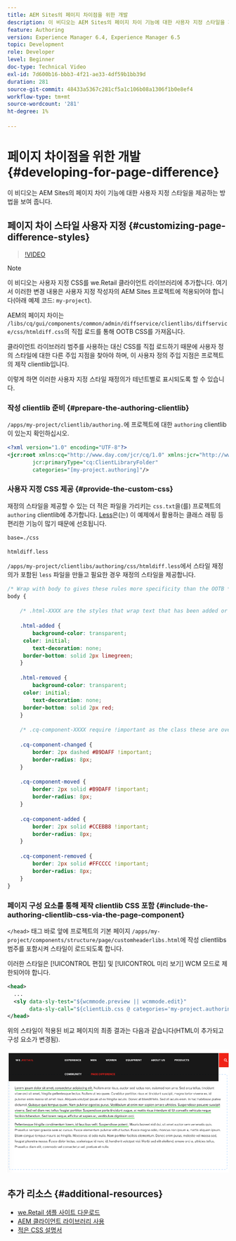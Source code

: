 ```yaml
---
title: AEM Sites의 페이지 차이점을 위한 개발
description: 이 비디오는 AEM Sites의 페이지 차이 기능에 대한 사용자 지정 스타일을 제공하는 방법을 보여 줍니다.
feature: Authoring
version: Experience Manager 6.4, Experience Manager 6.5
topic: Development
role: Developer
level: Beginner
doc-type: Technical Video
exl-id: 7d600b16-bbb3-4f21-ae33-4df59b1bb39d
duration: 281
source-git-commit: 48433a5367c281cf5a1c106b08a1306f1b0e8ef4
workflow-type: tm+mt
source-wordcount: '281'
ht-degree: 1%

---
```


# 페이지 차이점을 위한 개발 {#developing-for-page-difference}

이 비디오는 AEM Sites의 페이지 차이 기능에 대한 사용자 지정 스타일을 제공하는 방법을 보여 줍니다.

## 페이지 차이 스타일 사용자 지정 {#customizing-page-difference-styles}

>[!VIDEO](https://video.tv.adobe.com/v/18871?quality=12&learn=on)

>[!NOTE]
>
>이 비디오는 사용자 지정 CSS를 we.Retail 클라이언트 라이브러리에 추가합니다. 여기서 이러한 변경 내용은 사용자 지정 작성자의 AEM Sites 프로젝트에 적용되어야 합니다(아래 예제 코드: `my-project`).

AEM의 페이지 차이는 `/libs/cq/gui/components/common/admin/diffservice/clientlibs/diffservice/css/htmldiff.css`의 직접 로드를 통해 OOTB CSS를 가져옵니다.

클라이언트 라이브러리 범주를 사용하는 대신 CSS를 직접 로드하기 때문에 사용자 정의 스타일에 대한 다른 주입 지점을 찾아야 하며, 이 사용자 정의 주입 지점은 프로젝트의 제작 clientlib입니다.

이렇게 하면 이러한 사용자 지정 스타일 재정의가 테넌트별로 표시되도록 할 수 있습니다.

### 작성 clientlib 준비 {#prepare-the-authoring-clientlib}

`/apps/my-project/clientlib/authoring.`에 프로젝트에 대한 `authoring` clientlib이 있는지 확인하십시오.

```xml
<?xml version="1.0" encoding="UTF-8"?>
<jcr:root xmlns:cq="http://www.day.com/jcr/cq/1.0" xmlns:jcr="http://www.jcp.org/jcr/1.0"
        jcr:primaryType="cq:ClientLibraryFolder"
        categories="[my-project.authoring]"/>
```

### 사용자 지정 CSS 제공 {#provide-the-custom-css}

재정의 스타일을 제공할 수 있는 더 적은 파일을 가리키는 `css.txt`을(를) 프로젝트의 `authoring` clientlib에 추가합니다. [Less](https://lesscss.org/)은(는) 이 예제에서 활용하는 클래스 래핑 등 편리한 기능이 많기 때문에 선호됩니다.

```shell
base=./css

htmldiff.less
```

`/apps/my-project/clientlibs/authoring/css/htmldiff.less`에서 스타일 재정의가 포함된 `less` 파일을 만들고 필요한 경우 재정의 스타일을 제공합니다.

```css
/* Wrap with body to gives these rules more specificity than the OOTB */
body {

    /* .html-XXXX are the styles that wrap text that has been added or removed */

    .html-added {
        background-color: transparent;
     color: initial;
        text-decoration: none;
     border-bottom: solid 2px limegreen;
    }

    .html-removed {
        background-color: transparent;
     color: initial;
        text-decoration: none;
     border-bottom: solid 2px red;
    }

    /* .cq-component-XXXX require !important as the class these are overriding uses it. */

    .cq-component-changed {
        border: 2px dashed #B9DAFF !important;
        border-radius: 8px;
    }
    
    .cq-component-moved {
        border: 2px solid #B9DAFF !important;
        border-radius: 8px;
    }

    .cq-component-added {
        border: 2px solid #CCEBB8 !important;
        border-radius: 8px;
    }

    .cq-component-removed {
        border: 2px solid #FFCCCC !important;
        border-radius: 8px;
    }
}
```

### 페이지 구성 요소를 통해 제작 clientlib CSS 포함 {#include-the-authoring-clientlib-css-via-the-page-component}

`</head>` 태그 바로 앞에 프로젝트의 기본 페이지 `/apps/my-project/components/structure/page/customheaderlibs.html`에 작성 clientlibs 범주를 포함시켜 스타일이 로드되도록 합니다.

이러한 스타일은 [!UICONTROL 편집] 및 [!UICONTROL 미리 보기] WCM 모드로 제한되어야 합니다.

```xml
<head>
  ...
  <sly data-sly-test="${wcmmode.preview || wcmmode.edit}" 
       data-sly-call="${clientLib.css @ categories='my-project.authoring'}"/>
</head>
```

위의 스타일이 적용된 비교 페이지의 최종 결과는 다음과 같습니다(HTML이 추가되고 구성 요소가 변경됨).

![페이지 차이점](assets/page-diff.png)

## 추가 리소스 {#additional-resources}

* [we.Retail 샘플 사이트 다운로드](https://github.com/Adobe-Marketing-Cloud/aem-sample-we-retail/releases)
* [AEM 클라이언트 라이브러리 사용](https://helpx.adobe.com/kr/experience-manager/6-5/sites/developing/using/clientlibs.html)
* [적은 CSS 설명서](https://lesscss.org/)
